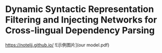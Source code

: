 # **Dynamic Syntactic Representation Filtering and Injecting Networks for Cross-lingual Dependency Parsing**
https://noteljj.github.io/
![示例图片](our model.pdf)
